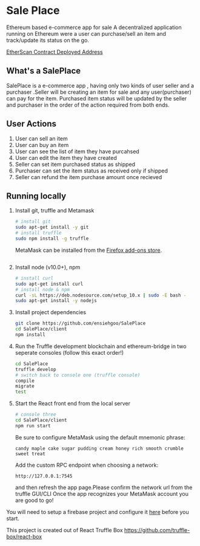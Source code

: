 # Sale Place 

Ethereum based e-commerce app for sale
A decentralized application running on Ethereum were a user can purchase/sell an item and track/update its status on the go.

[EtherScan Contract Deployed Address](https://rinkeby.etherscan.io/address/0x5526d108b8a002ec2a46d000bb31fd35d263cd5c)

## What's a SalePlace
SalePlace is a e-commerce app , having only two kinds of user seller and a purchaser .Seller will be creating an item for sale and any user(purchaser) can pay for the item. Purchased item status will be updated by the seller and purchaser in the order of the action required from both ends.

## User Actions
1. User can sell an item
2. User can buy an item
3. User can see the list of item they have purcahsed
4. User can edit the item they have created
5. Seller can set item purchased status as shipped
6. Purchaser can set the item status as received only if shipped
7. Seller can refund the item purchase amount once recieved


## Running locally
1. Install git, truffle and Metamask
    ```sh
    # install git
    sudo apt-get install -y git
    # install truffle
    sudo npm install -g truffle
    ```
    MetaMask can be installed from the [Firefox add-ons store](https://addons.mozilla.org/en-US/firefox/addon/ether-metamask/).
    ```
2. Install node (v10.0+), npm
    ```sh
    # install curl
    sudo apt-get install curl
    # install node & npm
    curl -sL https://deb.nodesource.com/setup_10.x | sudo -E bash -
    sudo apt-get install -y nodejs
3. Install project dependencies
    ```sh
    git clone https://github.com/ensiehgoo/SalePlace
    cd SalePlace/client
    npm install
    ```
4. Run the Truffle development blockchain and ethereum-bridge in two seperate consoles (follow this exact order!)
    ```sh
    cd SalePlace
    truffle develop
    # switch back to console one (truffle console)
    compile
    migrate
    test
    ```
5. Start the React front end from the local server
    ```sh
    # console three
    cd SalePlace/client
    npm run start
    ```
    Be sure to configure MetaMask using the default mnemonic phrase:
    ```
    candy maple cake sugar pudding cream honey rich smooth crumble sweet treat 
    ```
    Add the custom RPC endpoint when choosing a network: 
    ```
    http://127.0.0.1:7545 
    ```
    and then refresh the app page.Please confirm the network url from the truffle GUI/CLI 
    Once the app recognizes your MetaMask account you are good to go!
    

You will need to setup a firebase project and configure it [here](https://github.com/ensiehgoo/SalePlace/blob/master/client/src/firebase-config.js) before you start.

This project is created out of React Truffle Box https://github.com/truffle-box/react-box
